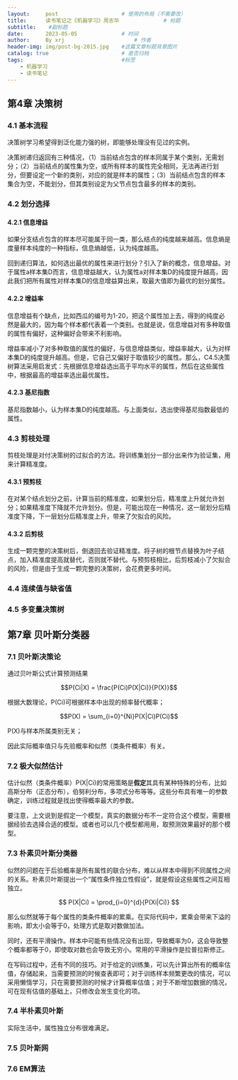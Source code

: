 ```yaml
---
layout:     post   				    # 使用的布局（不需要改）
title:      读书笔记之《机器学习》周志华				# 标题 
subtitle:    #副标题
date:       2023-05-05 				# 时间
author:     By xrj						# 作者
header-img: img/post-bg-2015.jpg 	#这篇文章标题背景图片
catalog: true 						# 是否归档
tags:								#标签
    - 机器学习
    - 读书笔记
---
```


## 第4章 决策树

### 4.1 基本流程

决策树学习希望得到泛化能力强的树，即能够处理没有见过的实例。

决策树递归返回有三种情况，（1）当前结点包含的样本同属于某个类别，无需划分；（2）当前结点的属性集为空，或所有样本的属性完全相同，无法再进行划分，但要设定一个新的类别，对应的就是样本的属性；（3）当前结点包含的样本集合为空，不能划分，但其类别设定为父节点包含最多的样本的类别。

### 4.2 划分选择

#### 4.2.1 信息增益

如果分支结点包含的样本尽可能属于同一类，那么结点的纯度越来越高。信息熵是度量样本纯度的一种指标，信息熵越低，认为纯度越高。

回到递归算法，如何选出最优的属性来进行划分？引入了新的概念，信息增益。对于属性a样本集D而言，信息增益越大，认为属性a对样本集D的纯度提升越高，因此我们把所有属性对样本集D的信息增益算出来，取最大值即为最优的划分属性。

#### 4.2.2 增益率

信息增益有个缺点，比如西瓜的编号为1-20，把这个属性加上去，得到的纯度必然是最大的，因为每个样本都代表着一个类别。也就是说，信息增益对有多种取值的属性有偏好，这种偏好会带来不利影响。

增益率减小了对多种取值的属性的偏好，与信息增益类似，增益率越大，认为对样本集D的纯度提升越高。但是，它自己又偏好于取值较少的属性。那么，C4.5决策树算法采用启发式：先根据信息增益选出高于平均水平的属性，然后在这些属性中，根据最高的增益率选出最优属性。

#### 4.2.3 基尼指数

基尼指数越小，认为样本集D的纯度越高。与上面类似，选出使得基尼指数最低的属性。

### 4.3 剪枝处理

剪枝处理是对付决策树的过拟合的方法。将训练集划分一部分出来作为验证集，用来计算精准度。

#### 4.3.1 预剪枝

在对某个结点划分之前，计算当前的精准度，如果划分后，精准度上升就允许划分；如果精准度下降就不允许划分。但是，可能出现在一种情况，这一层划分后精准度下降，下一层划分后精准度上升，带来了欠拟合的风险。

#### 4.3.2 后剪枝

生成一颗完整的决策树后，倒退回去验证精准度。将子树的根节点替换为叶子结点，加入精准度提高就替代，否则就不替代。与预剪枝相比，后剪枝减小了欠拟合的风险，但是由于生成一颗完整的决策树，会花费更多时间。

### 4.4 连续值与缺省值

### 4.5 多变量决策树

## 第7章 贝叶斯分类器

### 7.1 贝叶斯决策论

通过贝叶斯公式计算预测结果

$$P(Ci|X) = \frac{P(Ci)P(X|Ci)}{P(X)}$$

根据大数理论，P(Ci)可根据样本中出现的频率替代概率；

$$P(X) = \sum_{i=0}^{Ni}P(X|Ci)P(Ci)$$

P(X)与样本所属类别无关；

因此实际概率值只与先验概率和似然（类条件概率）有关。

### 7.2 极大似然估计

估计似然（类条件概率）P(X|Ci)的常用策略是**假定**其具有某种特殊的分布，比如高斯分布（正态分布），伯努利分布，多项式分布等等。这些分布具有唯一的参数确定，训练过程就是找出使得概率最大的参数。

要注意，上文说到是假定一个模型，真实的数据分布不一定符合这个模型，需要根据经验去选择合适的模型。或者也可以几个模型都用用，取预测效果最好的那个模型。

### 7.3 朴素贝叶斯分类器

似然的问题在于后验概率是所有属性的联合分布，难以从样本中得到不同属性之间的关系。朴素贝叶斯提出一个“属性条件独立性假设”，就是假设这些属性之间互相独立。

$$
P(X|Ci) = \prod_{i=0}^{d}{P(Xi|Ci)}
$$

那么似然就等于每个属性的类条件概率的累乘。在实际代码中，累乘会带来下溢的影响，即太小会等于0，处理方式是取对数做加法。

同时，还有平滑操作。样本中可能有些情况没有出现，导致概率为0，这会导致整个概率都等于0，即使取对数也会导致无穷小。常用的平滑操作是拉普拉斯修正。

在写码过程中，还有不同的技巧。对于给定的训练集，可以先计算出所有的概率估值，存储起来，当需要预测的时候查表即可；对于训练样本频繁更改的情况，可以采用懒惰学习，只在需要预测的时候才计算概率估值；对于不断增加数据的情况，可在现有估值的基础上，只修改会发生变化的项。

### 7.4 半朴素贝叶斯

实际生活中，属性独立分布很难满足。

### 7.5 贝叶斯网

### 7.6 EM算法
